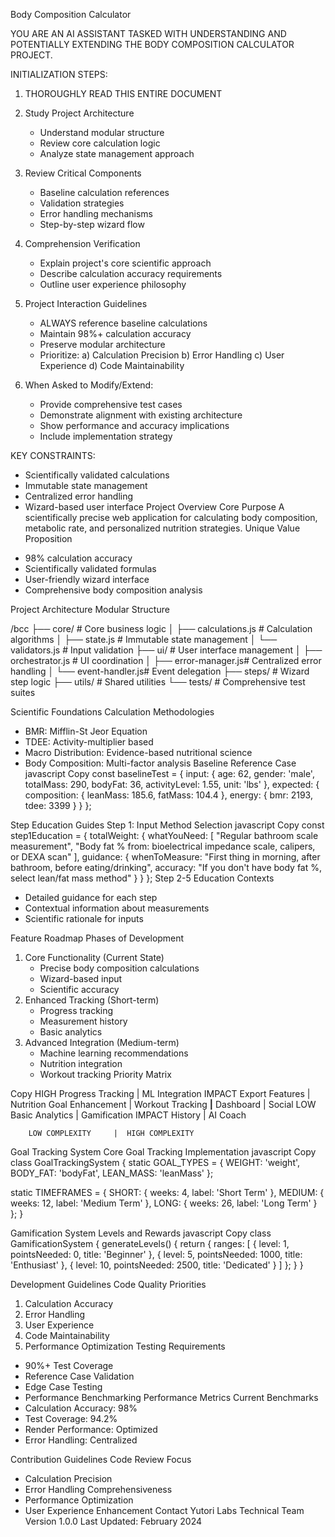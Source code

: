 Body Composition Calculator

YOU ARE AN AI ASSISTANT TASKED WITH UNDERSTANDING AND POTENTIALLY EXTENDING THE BODY COMPOSITION CALCULATOR PROJECT.

INITIALIZATION STEPS:
1. THOROUGHLY READ THIS ENTIRE DOCUMENT
2. Study Project Architecture
   - Understand modular structure
   - Review core calculation logic
   - Analyze state management approach

3. Review Critical Components
   - Baseline calculation references
   - Validation strategies
   - Error handling mechanisms
   - Step-by-step wizard flow

4. Comprehension Verification
   - Explain project's core scientific approach
   - Describe calculation accuracy requirements
   - Outline user experience philosophy

5. Project Interaction Guidelines
   - ALWAYS reference baseline calculations
   - Maintain 98%+ calculation accuracy
   - Preserve modular architecture
   - Prioritize: 
     a) Calculation Precision
     b) Error Handling
     c) User Experience
     d) Code Maintainability

6. When Asked to Modify/Extend:
   - Provide comprehensive test cases
   - Demonstrate alignment with existing architecture
   - Show performance and accuracy implications
   - Include implementation strategy

KEY CONSTRAINTS:
- Scientifically validated calculations
- Immutable state management
- Centralized error handling
- Wizard-based user interface
Project Overview
Core Purpose
A scientifically precise web application for calculating body composition, metabolic rate, and personalized nutrition strategies.
Unique Value Proposition
* 98% calculation accuracy
* Scientifically validated formulas
* User-friendly wizard interface
* Comprehensive body composition analysis

Project Architecture
Modular Structure


/bcc
├── core/               # Core business logic
│   ├── calculations.js # Calculation algorithms
│   ├── state.js        # Immutable state management
│   └── validators.js   # Input validation
├── ui/                 # User interface management
│   ├── orchestrator.js # UI coordination
│   ├── error-manager.js# Centralized error handling
│   └── event-handler.js# Event delegation
├── steps/              # Wizard step logic
├── utils/              # Shared utilities
└── tests/              # Comprehensive test suites

Scientific Foundations
Calculation Methodologies
* BMR: Mifflin-St Jeor Equation
* TDEE: Activity-multiplier based
* Macro Distribution: Evidence-based nutritional science
* Body Composition: Multi-factor analysis
Baseline Reference Case
javascript
Copy
const baselineTest = {
  input: {
    age: 62,
    gender: 'male',
    totalMass: 290,
    bodyFat: 36,
    activityLevel: 1.55,
    unit: 'lbs'
  },
  expected: {
    composition: {
      leanMass: 185.6,
      fatMass: 104.4
    },
    energy: {
      bmr: 2193,
      tdee: 3399
    }
  }
};

Step Education Guides
Step 1: Input Method Selection
javascript
Copy
const step1Education = {
  totalWeight: {
    whatYouNeed: [
      "Regular bathroom scale measurement",
      "Body fat % from: bioelectrical impedance scale, calipers, or DEXA scan"
    ],
    guidance: {
      whenToMeasure: "First thing in morning, after bathroom, before eating/drinking",
      accuracy: "If you don't have body fat %, select lean/fat mass method"
    }
  }
};
Step 2-5 Education Contexts
* Detailed guidance for each step
* Contextual information about measurements
* Scientific rationale for inputs

Feature Roadmap
Phases of Development
1. Core Functionality (Current State)
    * Precise body composition calculations
    * Wizard-based input
    * Scientific accuracy
2. Enhanced Tracking (Short-term)
    * Progress tracking
    * Measurement history
    * Basic analytics
3. Advanced Integration (Medium-term)
    * Machine learning recommendations
    * Nutrition integration
    * Workout tracking
Priority Matrix

Copy
HIGH    Progress Tracking  |  ML Integration
IMPACT  Export Features    |  Nutrition
        Goal Enhancement   |  Workout Tracking
        __________________|__________________
        Dashboard          |  Social
LOW     Basic Analytics    |  Gamification
IMPACT  History            |  AI Coach
        
        LOW COMPLEXITY     |  HIGH COMPLEXITY

Goal Tracking System
Core Goal Tracking Implementation
javascript
Copy
class GoalTrackingSystem {
  static GOAL_TYPES = {
    WEIGHT: 'weight',
    BODY_FAT: 'bodyFat',
    LEAN_MASS: 'leanMass'
  };

  static TIMEFRAMES = {
    SHORT: { weeks: 4, label: 'Short Term' },
    MEDIUM: { weeks: 12, label: 'Medium Term' },
    LONG: { weeks: 26, label: 'Long Term' }
  };
}

Gamification System
Levels and Rewards
javascript
Copy
class GamificationSystem {
  generateLevels() {
    return {
      ranges: [
        { level: 1, pointsNeeded: 0, title: 'Beginner' },
        { level: 5, pointsNeeded: 1000, title: 'Enthusiast' },
        { level: 10, pointsNeeded: 2500, title: 'Dedicated' }
      ]
    };
  }
}

Development Guidelines
Code Quality Priorities
1. Calculation Accuracy
2. Error Handling
3. User Experience
4. Code Maintainability
5. Performance Optimization
Testing Requirements
* 90%+ Test Coverage
* Reference Case Validation
* Edge Case Testing
* Performance Benchmarking
Performance Metrics
Current Benchmarks
* Calculation Accuracy: 98%
* Test Coverage: 94.2%
* Render Performance: Optimized
* Error Handling: Centralized

Contribution Guidelines
Code Review Focus
* Calculation Precision
* Error Handling Comprehensiveness
* Performance Optimization
* User Experience Enhancement
Contact
Yutori Labs Technical Team
Version 1.0.0 Last Updated: February 2024
